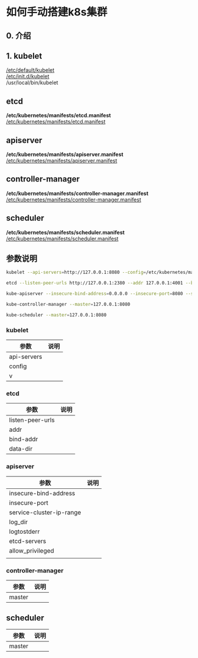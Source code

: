 # 如何手动搭建k8s集群

## 0. 介绍



## 1. kubelet
[/etc/default/kubelet](scripts/setup-k8s-cluster/kubelet.default)  
[/etc/init.d/kubelet](scripts/setup-k8s-cluster/kubelet)  
/usr/local/bin/kubelet

## etcd
**/etc/kubernetes/manifests/etcd.manifest**
[/etc/kubernetes/manifests/etcd.manifest](scripts/setup-k8s-cluster/etcd.manifest) 
## apiserver
**/etc/kubernetes/manifests/apiserver.manifest**
[/etc/kubernetes/manifests/apiserver.manifest](scripts/setup-k8s-cluster/apiserver.manifest) 
## controller-manager
**/etc/kubernetes/manifests/controller-manager.manifest**
[/etc/kubernetes/manifests/controller-manager.manifest](scripts/setup-k8s-cluster/controller-manager.manifest) 
## scheduler
**/etc/kubernetes/manifests/scheduler.manifest**
[/etc/kubernetes/manifests/scheduler.manifest](scripts/setup-k8s-cluster/scheduler.manifest) 

## 参数说明

```sh
kubelet --api-servers=http://127.0.0.1:8080 --config=/etc/kubernetes/manifests --v=2 --allow-privileged=true

etcd --listen-peer-urls http://127.0.0.1:2380 --addr 127.0.0.1:4001 --bind-addr 127.0.0.1:4001 --data-dir /var/etcd/data

kube-apiserver --insecure-bind-address=0.0.0.0 --insecure-port=8080 --service-cluster-ip-range=10.254.0.0/16 --log_dir=/var/log/kube  --logtostderr=true --etcd-servers=http://127.0.0.1:4001 --allow_privileged=false

kube-controller-manager --master=127.0.0.1:8080

kube-scheduler --master=127.0.0.1:8080
```

### kubelet

| 参数          | 说明   |
| ----------- | ---- |
| api-servers |      |
| config      |      |
| v           |      |

### etcd

| 参数               | 说明   |
| ---------------- | ---- |
| listen-peer-urls |      |
| addr             |      |
| bind-addr        |      |
| data-dir         |      |

### apiserver

| 参数                       | 说明   |
| ------------------------ | ---- |
| insecure-bind-address    |      |
| insecure-port            |      |
| service-cluster-ip-range |      |
| log_dir                  |      |
| logtostderr              |      |
| etcd-servers             |      |
| allow_privileged         |      |
|                          |      |

### controller-manager

| 参数     | 说明   |
| ------ | ---- |
| master |      |

## scheduler
| 参数     | 说明   |
| ------ | ---- |
| master |      |